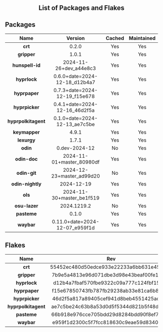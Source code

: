 <!--- This list was auto-generated. DO NOT edit this file manually. -->

<h2 align="center">List of Packages and Flakes</h2>

## Packages

| **Name** | **Version** | **Cached** | **Maintained** |
| :-: | :-: | :-: | :-: |
| **crt** | 0.2.0 | Yes | Yes |
| **gripper** | 1.0.1 | Yes | Yes |
| **hunspell-id** | 2024-11-26+dev_a44e8c3 | Yes | Yes |
| **hyprlock** | 0.6.0+date=2024-12-18_d12b4a7 | Yes | Yes |
| **hyprpaper** | 0.7.3+date=2024-12-19_f15e678 | Yes | Yes |
| **hyprpicker** | 0.4.1+date=2024-12-16_46d2f5a | Yes | Yes |
| **hyprpolkitagent** | 0.1.0+date=2024-12-13_ae7c5be | Yes | Yes |
| **keymapper** | 4.9.1 | Yes | Yes |
| **lexurgy** | 1.7.1 | Yes | Yes |
| **odin** | 0.dev-2024-12 | No | Yes |
| **odin-doc** | 2024-11-01+master_80980df | Yes | Yes |
| **odin-git** | 2024-12-23+master_ad99d20 | No | Yes |
| **odin-nightly** | 2024-12-19 | Yes | Yes |
| **ols** | 2024-11-30+master_be1f519 | Yes | Yes |
| **osu-lazer** | 2024.1219.2 | No | Yes |
| **pasteme** | 0.1.0 | Yes | Yes |
| **waybar** | 0.11.0+date=2024-12-07_e959f1d | Yes | Yes |

## Flakes

| **Name** | **Rev** | **Maintained** |
| :-: | :-: | :-: |
| **crt** | 55452ec480d50edce933e22233a6bb631e45502e | Yes |
| **gripper** | 7b9e5a4813e96d071dbe3d98e43beaf00fe1642a | Yes |
| **hyprlock** | d12b4a7fbaf570fbe9322c09a777c124fbf15306 | Yes |
| **hyprpaper** | f15e67850743fb787fb29238ab33e81ca6b8daa0 | Yes |
| **hyprpicker** | 46d2f5a817a89405cef941d8beb4551425acf3da | Yes |
| **hyprpolkitagent** | ae7c5be24c63b8a53d0d5f5344d821b5f48d3623 | Yes |
| **pasteme** | 66b918e976cce705bdd29d8284bdd90f8ef78a40 | Yes |
| **waybar** | e959f1d2300c5f7fcc818630c9eae59d834024ce | Yes |
